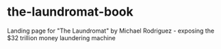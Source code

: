 # the-laundromat-book
Landing page for "The Laundromat" by Michael Rodriguez - exposing the $32 trillion money laundering machine

